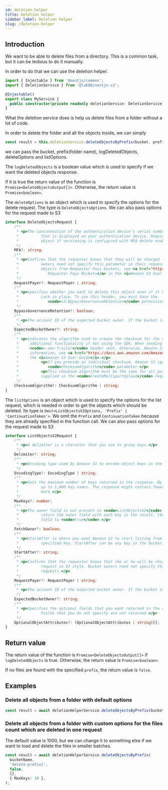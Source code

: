 ```yaml
---
id: deletion-helper
title: Deletion helper
sidebar_label: Deletion helper
slug: /deletion-helper
---
```


## Introduction

We want to be able to delete files from a directory. This is a common task, but it can be tedious to do it manually.

In order to do that we can use the deletion helper.

```typescript
import { Injectable } from '@nestjs/common';
import { DeletionService } from '@lab08/nestjs-s3';

@Injectable()
export class MyService {
  public constructor(private readonly deletionService: DeletionService) {}
}
```

What the deletion service does is help us delete files from a folder without a lot of code.

In order to delete the folder and all the objects inside, we can simply

```typescript
const result = this.deletionService.deleteObjectsByPrefix(bucket, prefix, logDeletedObjects, deleteOptions, listOptions);
```

we can pass the bucket, prefix(folder name), logDeletedObjects, deleteOptions and listOptions.

The `logDeletedObjects` is a boolean value which is used to specify if we want the deleted objects response.

If it is true the return value of the function is `Promise<DeleteObjectsOutput[]>`.
Otherwise, the return value is `Promise<boolean>`.

The `deleteOptions` is an object which is used to specify the options for the delete request.
The type is `DeleteObjectsOptions`. We can also pass options for the request made to S3

```typescript
interface DeleteObjectsRequest {
    /**
     * <p>The concatenation of the authentication device's serial number, a space, and the value
     *          that is displayed on your authentication device. Required to permanently delete a versioned
     *          object if versioning is configured with MFA delete enabled.</p>
     */
    MFA?: string;
    /**
     * <p>Confirms that the requester knows that they will be charged for the request. Bucket
     *          owners need not specify this parameter in their requests. For information about downloading
     *          objects from Requester Pays buckets, see <a href="https://docs.aws.amazon.com/AmazonS3/latest/dev/ObjectsinRequesterPaysBuckets.html">Downloading Objects in
     *             Requester Pays Buckets</a> in the <i>Amazon S3 User Guide</i>.</p>
     */
    RequestPayer?: RequestPayer | string;
    /**
     * <p>Specifies whether you want to delete this object even if it has a Governance-type Object
     *          Lock in place. To use this header, you must have the
     *             <code>s3:BypassGovernanceRetention</code> permission.</p>
     */
    BypassGovernanceRetention?: boolean;
    /**
     * <p>The account ID of the expected bucket owner. If the bucket is owned by a different account, the request fails with the HTTP status code <code>403 Forbidden</code> (access denied).</p>
     */
    ExpectedBucketOwner?: string;
    /**
     * <p>Indicates the algorithm used to create the checksum for the object when using the SDK. This header will not provide any
     *     additional functionality if not using the SDK. When sending this header, there must be a corresponding <code>x-amz-checksum</code> or
     *     <code>x-amz-trailer</code> header sent. Otherwise, Amazon S3 fails the request with the HTTP status code <code>400 Bad Request</code>. For more
     *     information, see <a href="https://docs.aws.amazon.com/AmazonS3/latest/userguide/checking-object-integrity.html">Checking object integrity</a> in
     *     the <i>Amazon S3 User Guide</i>.</p>
     *          <p>If you provide an individual checksum, Amazon S3 ignores any provided
     *             <code>ChecksumAlgorithm</code> parameter.</p>
     *          <p>This checksum algorithm must be the same for all parts and it match the checksum value
     *          supplied in the <code>CreateMultipartUpload</code> request.</p>
     */
    ChecksumAlgorithm?: ChecksumAlgorithm | string;
}
```

The `listOptions` is an object which is used to specify the options for the list request, which is needed in order to get the objects which should be deleted. 
Its type is `Omit<ListObjectsV2Options, 'Prefix' | 'ContinuationToken'>`. 
We omit the `Prefix` and `ContinuationToken` because they are already specified in the function call.
We can also pass options for the request made to S3

```typescript
interface ListObjectsV2Request {
    /**
     * <p>A delimiter is a character that you use to group keys.</p>
     */
    Delimiter?: string;
    /**
     * <p>Encoding type used by Amazon S3 to encode object keys in the response.</p>
     */
    EncodingType?: EncodingType | string;
    /**
     * <p>Sets the maximum number of keys returned in the response. By default, the action returns
     *          up to 1,000 key names. The response might contain fewer keys but will never contain
     *          more.</p>
     */
    MaxKeys?: number;
    /**
     * <p>The owner field is not present in <code>ListObjectsV2</code> by default. If you want to
     *          return the owner field with each key in the result, then set the <code>FetchOwner</code>
     *          field to <code>true</code>.</p>
     */
    FetchOwner?: boolean;
    /**
     * <p>StartAfter is where you want Amazon S3 to start listing from. Amazon S3 starts listing after this
     *          specified key. StartAfter can be any key in the bucket.</p>
     */
    StartAfter?: string;
    /**
     * <p>Confirms that the requester knows that she or he will be charged for the list objects
     *          request in V2 style. Bucket owners need not specify this parameter in their
     *          requests.</p>
     */
    RequestPayer?: RequestPayer | string;
    /**
     * <p>The account ID of the expected bucket owner. If the bucket is owned by a different account, the request fails with the HTTP status code <code>403 Forbidden</code> (access denied).</p>
     */
    ExpectedBucketOwner?: string;
    /**
     * <p>Specifies the optional fields that you want returned in the response.
     *          Fields that you do not specify are not returned.</p>
     */
    OptionalObjectAttributes?: (OptionalObjectAttributes | string)[];
}
```

## Return value

The return value of the function is `Promise<DeleteObjectsOutput[]>` if `logDeletedObjects` is true.
Otherwise, the return value is `Promise<boolean>`.

If no files are found with the specified `prefix`, the return value is `false`.

## Examples

### Delete all objects from a folder with default options

```typescript
const result = await deletionHelperService.deleteObjectsByPrefix(bucketName, 'delete-prefix');
```

### Delete all objects from a folder with custom options for the files count which are deleted in one request

The default value is 1000, but we can change it to something else if we want to load and delete the files in smaller batches.

```typescript
const result = await deletionHelperService.deleteObjectsByPrefix(
  bucketName,
  'delete-prefix1',
  false,
  {},
  { MaxKeys: 10 },
);
```